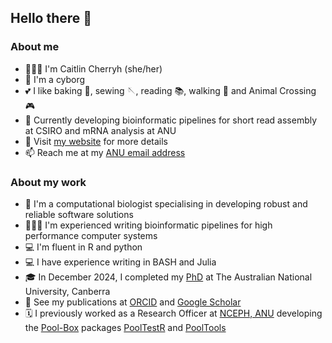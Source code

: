 ## Hello there 👋

### About me
- 👩🏻‍🔬️ I'm Caitlin Cherryh (she/her)
- 🦿 I'm a cyborg
- 💕 I like baking 🧁, sewing 🪡, reading 📚, walking 🌲 and Animal Crossing 🎮
- 💭 Currently developing bioinformatic pipelines for short read assembly at CSIRO and mRNA analysis at ANU
- 🔗 Visit [my website](https://caitlinch.github.io/) for more details
- 📫 Reach me at my [ANU email address](https://biology.anu.edu.au/people/students/caitlin-cherryh)

### About my work
- 🧬 I'm a computational biologist specialising in developing robust and reliable software solutions
- 👩🏻‍💻️ I'm experienced writing bioinformatic pipelines for high performance computer systems
- 💻 I'm fluent in R and python
- 💻 I have experience writing in BASH and Julia
- 🎓 In December 2024, I completed my [PhD](https://hdl.handle.net/1885/733730866) at The Australian National University, Canberra
- 📄 See my publications at [ORCID](https://orcid.org/0000-0001-6146-4376) and [Google Scholar](https://scholar.google.com/citations?user=hL3M7NoAAAAJ&hl=en)
- 🗓️ I previously worked as a Research Officer at [NCEPH, ANU](https://nceph.anu.edu.au/) developing the [Pool-Box](https://github.com/Pool-Box) packages [PoolTestR](https://github.com/AngusMcLure/PoolTestR) and [PoolTools](https://github.com/AngusMcLure/PoolTools)

<!--
**caitlinch/caitlinch** is a ✨ _special_ ✨ repository because its `README.md` (this file) appears on your GitHub profile.

Here are some ideas to get you started:

- 🔭 I’m currently working on ...
- 🌱 I’m currently learning ...
- 👯 I’m looking to collaborate on ...
- 🤔 I’m looking for help with ...
- 💬 Ask me about ...
- 📫 How to reach me: ...
- 😄 Pronouns: ...
- ⚡ Fun fact: ...
-->
